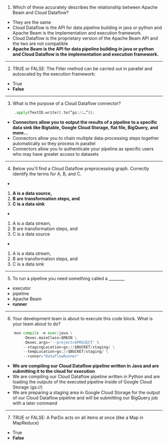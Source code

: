 1. Which of these accurately describes the relationship between Apache Beam and Cloud Dataflow?
* They are the same
* Cloud Dataflow is the API for data pipeline building in java or python and Apache Beam is the implementation and execution framework.
* Cloud Dataflow is the proprietary version of the Apache Beam API and the two are not compatible
* __Apache Beam is the API for data pipeline building in java or python and Cloud Dataflow is the implementation and execution framework.__

_________________________________________________________________________________________________

2. TRUE or FALSE: The Filter method can be carried out in parallel and autoscaled by the execution framework:
* True
* __False__

_________________________________________________________________________________________________
3. What is the purpose of a Cloud Dataflow connector?

``` python
	.apply(TextIO.write().to(“gs://…”));
```

* __Connectors allow you to output the results of a pipeline to a specific data sink like Bigtable, Google Cloud Storage, flat file, BigQuery, and more...__
* Connectors allow you to chain multiple data-processing steps together automatically so they process in parallel
* Connectors allow you to authenticate your pipeline as specific users who may have greater access to datasets

_________________________________________________________________________________________________

4. Below you'll find a Cloud Dataflow preprocessing graph. Correctly identify the terms for A, B, and C.
* 
1. __A is a data source,__
2. __B are transformation steps, and__
3. __C is a data sink__

* 
1. A is a data stream,
2. B are transformation steps, and
3. C is a data source

* 
1. A is a data stream,
2. B are transformation steps, and
3. C is a data sink

_________________________________________________________________________________________________

5. To run a pipeline you need something called a ________
* executor
* pipeline
* Apache Beam
* __runner__

_________________________________________________________________________________________________

6. Your development team is about to execute this code block. What is your team about to do?
``` python
	mvn compile -e exec:java \
		-Dexec.mainClass=$MAIN \
		-Dexec.args='--project=$PROJECT' \
		--stagingLocation=gs://$BUCKET/staging/ \
		--tempLocation=gs://$BUCKET/staging/ \
		--runner="DataflowRunner"

```

* __We are compiling our Cloud Dataflow pipeline written in Java and are submitting it to the cloud for execution__
* We are compiling our Cloud Dataflow pipeline written in Python and are loading the outputs of the executed pipeline inside of Google Cloud Storage (gs://)
* We are preparing a staging area in Google Cloud Storage for the output of our Cloud Dataflow pipeline and will be submitting our BigQuery job with a later command

_________________________________________________________________________________________________

7. TRUE or FALSE: A ParDo acts on all items at once (like a Map in MapReduce)
* True
* __False__








